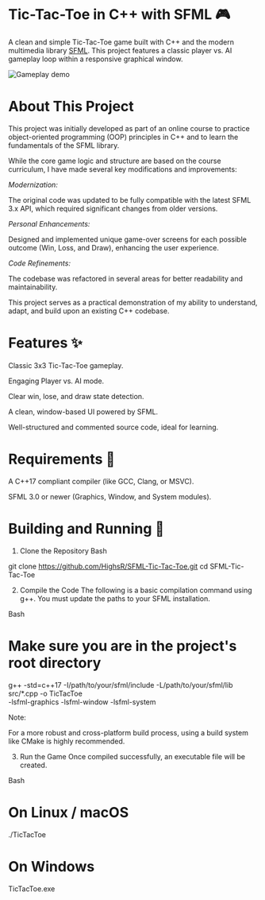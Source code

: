 # Tic-Tac-Toe in C++ with SFML 🎮

A clean and simple Tic-Tac-Toe game built with C++ and the modern multimedia library [SFML](https://www.sfml-dev.org/).
This project features a classic player vs. AI gameplay loop within a responsive graphical window.

![Gameplay demo](gifs/GameDemo.gif)


# About This Project
This project was initially developed as part of an online course to practice object-oriented programming (OOP) principles in C++ and to learn the fundamentals of the SFML library.

While the core game logic and structure are based on the course curriculum, I have made several key modifications and improvements:

*Modernization:* 

The original code was updated to be fully compatible with the latest SFML 3.x API, which required significant changes from older versions.

*Personal Enhancements:*

Designed and implemented unique game-over screens for each possible outcome (Win, Loss, and Draw), enhancing the user experience.

*Code Refinements:* 

The codebase was refactored in several areas for better readability and maintainability.

This project serves as a practical demonstration of my ability to understand, adapt, and build upon an existing C++ codebase.

# Features ✨
Classic 3x3 Tic-Tac-Toe gameplay.

Engaging Player vs. AI mode.

Clear win, lose, and draw state detection.

A clean, window-based UI powered by SFML.

Well-structured and commented source code, ideal for learning.

# Requirements 🔧
A C++17 compliant compiler (like GCC, Clang, or MSVC).

SFML 3.0 or newer (Graphics, Window, and System modules).

# Building and Running 🚀
1. Clone the Repository
Bash

git clone https://github.com/HighsR/SFML-Tic-Tac-Toe.git
cd SFML-Tic-Tac-Toe

2. Compile the Code
The following is a basic compilation command using g++. You must update the paths to your SFML installation.

Bash

# Make sure you are in the project's root directory
g++ -std=c++17 -I/path/to/your/sfml/include -L/path/to/your/sfml/lib \
    src/*.cpp -o TicTacToe \
    -lsfml-graphics -lsfml-window -lsfml-system

Note: 

For a more robust and cross-platform build process, using a build system like CMake is highly recommended.

3. Run the Game
Once compiled successfully, an executable file will be created.

Bash

# On Linux / macOS
./TicTacToe

# On Windows
TicTacToe.exe
